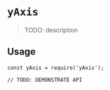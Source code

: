# `yAxis`

> TODO: description

## Usage

```
const yAxis = require('yAxis');

// TODO: DEMONSTRATE API
```
